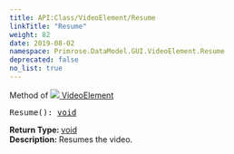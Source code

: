 ```yaml
---
title: API:Class/VideoElement/Resume
linkTitle: "Resume"
weight: 82
date: 2019-08-02
namespace: Primrose.DataModel.GUI.VideoElement.Resume
deprecated: false
no_list: true
---
```

Method of <a href="/docs/api-reference/Class/VideoElement"><img src="/icons/silk/frame.png"/>&nbsp;VideoElement</a>
<pre class="method-declaration">
Resume(): <a class="type" href="/docs/api-reference/System/void">void</a></pre>
<b>Return Type: </b>
<a class="type" href="/docs/api-reference/System/void">void</a>
<br/>
<b>Description: </b>
Resumes the video.

